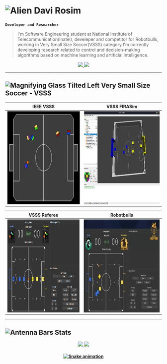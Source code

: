 # <img src="https://raw.githubusercontent.com/Tarikul-Islam-Anik/Animated-Fluent-Emojis/master/Emojis/Smilies/Alien.png" alt="Alien" width="25" height="25" /> Davi Rosim

**`Developer and Researcher`**

>I'm Software Engineering student at National Institute of Telecommunication(Inatel), develeper and competitor for Robotbulls, working in Very Small Size Soccer(VSSS) category.I'm currently developing research related to control and decision-making algorithms based on machine learning and artificial intelligence.

<div id="info" align="center">
    <a href="https://www.linkedin.com/in/davirosimes/">
        <img src="https://img.shields.io/badge/-LINKEDIN-blue?style=flat-square&logo=Linkedin&logoColor=white"/>
    </a>
    <a href="mailto:davi.rosim@ges.inatel.br">
        <img src="https://img.shields.io/badge/-EMAIL-red?style=flat-square&logo=Gmail&logoColor=white"/>
    </a>
</div>

---

<h2 align="left">
    <img src="https://raw.githubusercontent.com/Tarikul-Islam-Anik/Animated-Fluent-Emojis/master/Emojis/Objects/Magnifying%20Glass%20Tilted%20Left.png" alt="Magnifying Glass Tilted Left" width="25" height="25" /> 
    Very Small Size Soccer - VSSS
</h2>
              
                     
   IEEE VSSS               |      VSSS FIRASim         | 
:-------------------------:|:-------------------------:|
<img src="rsc/vsss.gif" alt="VSSS" height="300" width="450"/>|   <img src="rsc/firasim.png" alt="FIRASim" height="300" width="450"/>    |  
 
 VSSS Referee              | Robotbulls                |   
:-------------------------:|:-------------------------:| 
<img src="rsc/vsssreferee.png" alt="VSSSRefereee" height="300" width="450"/>  |<img src="rsc/robotbulls.gif" alt="Robotbulls x Troia" height="300" width="450"/>    |

---

<h2 align="left"><img src="https://raw.githubusercontent.com/Tarikul-Islam-Anik/Animated-Fluent-Emojis/master/Emojis/Symbols/Antenna%20Bars.png" alt="Antenna Bars" width="25" height="25" /> Stats</h2>

<div align='center'>
  <a href="">
  <img height="180em" src="https://github-readme-stats.vercel.app/api?username=DaviRosimES&show_icons=true&theme=dracula"/>
  <img height="180em" src="https://github-readme-stats.vercel.app/api/top-langs/?username=DaviRosimES&layout=compact&langs_cont=16&theme=dracula"/>
</div align='center'>

<h4 align='center'>
 
  ![Snake animation](https://github.com/DaviRosimES/DaviRosimES/blob/output/github-contribution-grid-snake.svg)

<h4 align='center'>
